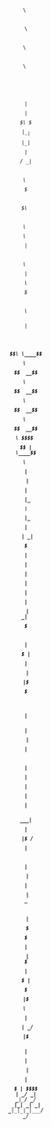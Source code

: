 <center><font color="Black" size="2"><pre>

 $$$$$$\                     $$\       $$\                                 $$\      $$\           $$\ $$\ $$\             $$\     
$$  __$$\                    $$ |      $$ |                                $$$\    $$$ |          \__|$$ |\__|            $$ |    
$$ /  \__| $$$$$$\  $$$$$$\  $$$$$$$\  $$$$$$$\   $$$$$$\   $$$$$$\        $$$$\  $$$$ | $$$$$$\  $$\ $$ |$$\  $$$$$$$\ $$$$$$\   
$$ |$$$$\ $$  __$$\ \____$$\ $$  __$$\ $$  __$$\ $$  __$$\ $$  __$$\       $$\$$\$$ $$ | \____$$\ $$ |$$ |$$ |$$  _____|\_$$  _|  
$$ |\_$$ |$$ |  \__|$$$$$$$ |$$ |  $$ |$$ |  $$ |$$$$$$$$ |$$ |  \__|      $$ \$$$  $$ | $$$$$$$ |$$ |$$ |$$ |\$$$$$$\    $$ |    
$$ |  $$ |$$ |     $$  __$$ |$$ |  $$ |$$ |  $$ |$$   ____|$$ |            $$ |\$  /$$ |$$  __$$ |$$ |$$ |$$ | \____$$\   $$ |$$\ 
\$$$$$$  |$$ |     \$$$$$$$ |$$$$$$$  |$$$$$$$  |\$$$$$$$\ $$ |            $$ | \_/ $$ |\$$$$$$$ |$$ |$$ |$$ |$$$$$$$  |  \$$$$  |
 \______/ \__|      \_______|\_______/ \_______/  \_______|\__|            \__|     \__| \_______|\__|\__|\__|\_______/    \____/ 
                                                                                                                                  
                                                                                                                                  
                                                                                                                                  


</pre></h2></p></center>
